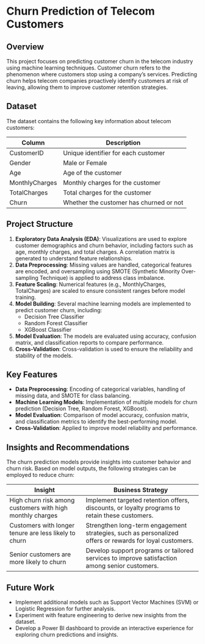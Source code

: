 
# Churn Prediction of Telecom Customers

## Overview
This project focuses on predicting customer churn in the telecom industry using machine learning techniques. Customer churn refers to the phenomenon where customers stop using a company’s services. Predicting churn helps telecom companies proactively identify customers at risk of leaving, allowing them to improve customer retention strategies.

## Dataset
The dataset contains the following key information about telecom customers:

| Column             | Description                                      |
|--------------------|--------------------------------------------------|
| CustomerID         | Unique identifier for each customer               |
| Gender             | Male or Female                                    |
| Age                | Age of the customer                               |
| MonthlyCharges     | Monthly charges for the customer                  |
| TotalCharges       | Total charges for the customer                    |
| Churn              | Whether the customer has churned or not           |

## Project Structure
1. **Exploratory Data Analysis (EDA)**: Visualizations are used to explore customer demographics and churn behavior, including factors such as age, monthly charges, and total charges. A correlation matrix is generated to understand feature relationships.
2. **Data Preprocessing**: Missing values are handled, categorical features are encoded, and oversampling using SMOTE (Synthetic Minority Over-sampling Technique) is applied to address class imbalance.
3. **Feature Scaling**: Numerical features (e.g., MonthlyCharges, TotalCharges) are scaled to ensure consistent ranges before model training.
4. **Model Building**: Several machine learning models are implemented to predict customer churn, including:
   - Decision Tree Classifier
   - Random Forest Classifier
   - XGBoost Classifier
5. **Model Evaluation**: The models are evaluated using accuracy, confusion matrix, and classification reports to compare performance.
6. **Cross-Validation**: Cross-validation is used to ensure the reliability and stability of the models.

## Key Features
- **Data Preprocessing**: Encoding of categorical variables, handling of missing data, and SMOTE for class balancing.
- **Machine Learning Models**: Implementation of multiple models for churn prediction (Decision Tree, Random Forest, XGBoost).
- **Model Evaluation**: Comparison of model accuracy, confusion matrix, and classification metrics to identify the best-performing model.
- **Cross-Validation**: Applied to improve model reliability and performance.

## Insights and Recommendations
The churn prediction models provide insights into customer behavior and churn risk. Based on model outputs, the following strategies can be employed to reduce churn:

| Insight         | Business Strategy                                                    |
|-----------------|----------------------------------------------------------------------|
| High churn risk among customers with high monthly charges | Implement targeted retention offers, discounts, or loyalty programs to retain these customers. |
| Customers with longer tenure are less likely to churn | Strengthen long-term engagement strategies, such as personalized offers or rewards for loyal customers. |
| Senior customers are more likely to churn | Develop support programs or tailored services to improve satisfaction among senior customers. |

## Future Work
- Implement additional models such as Support Vector Machines (SVM) or Logistic Regression for further analysis.
- Experiment with feature engineering to derive new insights from the dataset.
- Develop a Power BI dashboard to provide an interactive experience for exploring churn predictions and insights.


